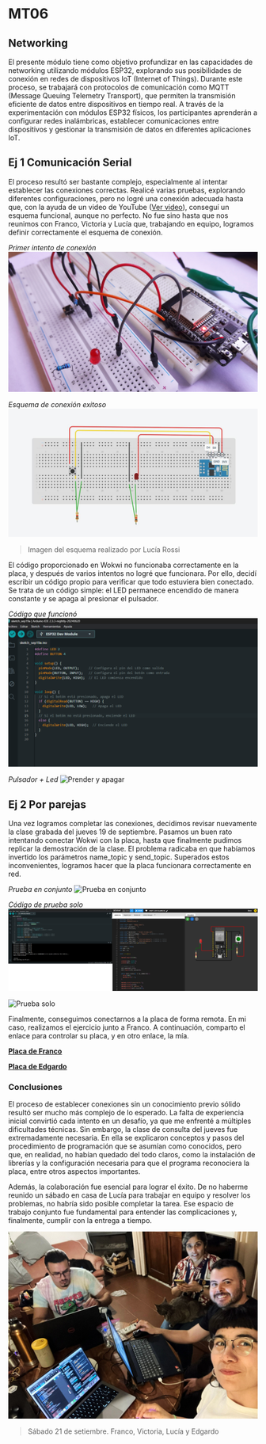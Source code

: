 # MT06 
## Networking

El presente módulo tiene como objetivo profundizar en las capacidades de networking utilizando módulos ESP32, explorando sus posibilidades de conexión en redes de dispositivos IoT (Internet of Things). Durante este proceso, se trabajará con protocolos de comunicación como MQTT (Message Queuing Telemetry Transport), que permiten la transmisión eficiente de datos entre dispositivos en tiempo real. A través de la experimentación con módulos ESP32 físicos, los participantes aprenderán a configurar redes inalámbricas, establecer comunicaciones entre dispositivos y gestionar la transmisión de datos en diferentes aplicaciones IoT.

## Ej 1 Comunicación Serial

El proceso resultó ser bastante complejo, especialmente al intentar establecer las conexiones correctas. Realicé varias pruebas, explorando diferentes configuraciones, pero no logré una conexión adecuada hasta que, con la ayuda de un video de YouTube ([Ver video](https://youtu.be/9BxXnjHSH7s?si=HtVYPlPXvxEZL9zW)), conseguí un esquema funcional, aunque no perfecto. No fue sino hasta que nos reunimos con Franco, Victoria y Lucía que, trabajando en equipo, logramos definir correctamente el esquema de conexión.

_Primer intento de conexión_
![Prueba fallida](../images/MT06/01_prueba_fallida.jpg)

_Esquema de conexión exitoso_
![Esquema de conexión exitoso](../images/MT06/02_ESQUEMA_DE_CONEXION.jpg)
> Imagen del esquema realizado por Lucía Rossi

El código proporcionado en Wokwi no funcionaba correctamente en la placa, y después de varios intentos no logré que funcionara. Por ello, decidí escribir un código propio para verificar que todo estuviera bien conectado. Se trata de un código simple: el LED permanece encendido de manera constante y se apaga al presionar el pulsador.

_Código que funcionó_
![Codigo propio](../images/MT06/04_codigo.png)

_Pulsador + Led_
![Prender y apagar](../images/MT06/03_prender_apagar_led.gif)


## Ej 2 Por parejas

Una vez logramos completar las conexiones, decidimos revisar nuevamente la clase grabada del jueves 19 de septiembre. Pasamos un buen rato intentando conectar Wokwi con la placa, hasta que finalmente pudimos replicar la demostración de la clase. El problema radicaba en que habíamos invertido los parámetros name_topic y send_topic. Superados estos inconvenientes, logramos hacer que la placa funcionara correctamente en red.

_Prueba en conjunto_
![Prueba en conjunto](../images/MT06/05_Wokwi_Placa.gif)

_Código de prueba solo_
![Codigo](../images/MT06/07_codigo_wokwi_placa.png)

![Prueba solo](../images/MT06/06_Wokwi_Placa_solo.gif)

Finalmente, conseguimos conectarnos a la placa de forma remota. En mi caso, realizamos el ejercicio junto a Franco. A continuación, comparto el enlace para controlar su placa, y en otro enlace, la mía.

**[Placa de Franco](https://wokwi.com/projects/409767097293815809)**

**[Placa de Edgardo](https://wokwi.com/projects/409681188014982145)**

### Conclusiones

El proceso de establecer conexiones sin un conocimiento previo sólido resultó ser mucho más complejo de lo esperado. La falta de experiencia inicial convirtió cada intento en un desafío, ya que me enfrenté a múltiples dificultades técnicas. Sin embargo, la clase de consulta del jueves fue extremadamente necesaria. En ella se explicaron conceptos y pasos del procedimiento de programación que se asumían como conocidos, pero que, en realidad, no habían quedado del todo claros, como la instalación de librerías y la configuración necesaria para que el programa reconociera la placa, entre otros aspectos importantes.

Además, la colaboración fue esencial para lograr el éxito. De no haberme reunido un sábado en casa de Lucía para trabajar en equipo y resolver los problemas, no habría sido posible completar la tarea. Ese espacio de trabajo conjunto fue fundamental para entender las complicaciones y, finalmente, cumplir con la entrega a tiempo.

![Foto Equipo](../images/MT06/08_conclusiones_foto_equipo.jpg)
> Sábado 21 de setiembre. Franco, Victoria, Lucía y Edgardo